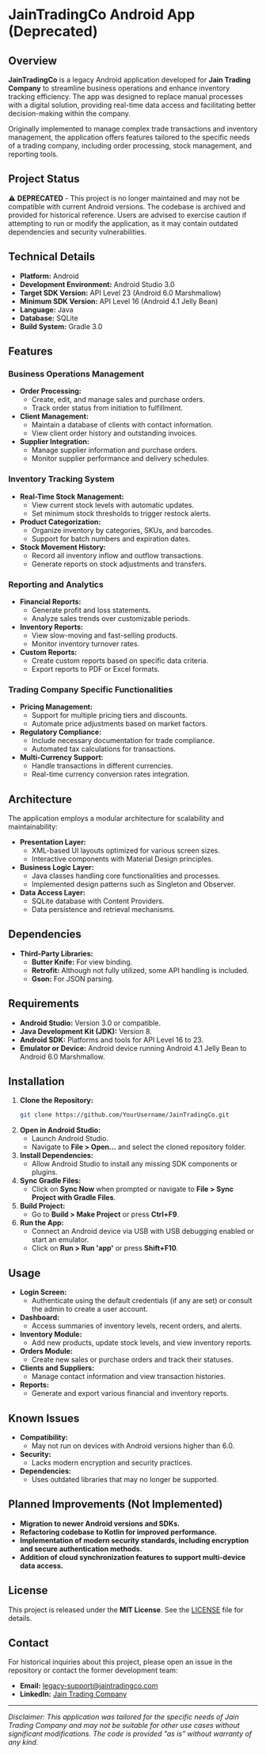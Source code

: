 # JainTradingCo Android App (Deprecated)

## Overview

**JainTradingCo** is a legacy Android application developed for **Jain Trading Company** to streamline business operations and enhance inventory tracking efficiency. The app was designed to replace manual processes with a digital solution, providing real-time data access and facilitating better decision-making within the company.

Originally implemented to manage complex trade transactions and inventory management, the application offers features tailored to the specific needs of a trading company, including order processing, stock management, and reporting tools.

## Project Status

⚠️ **DEPRECATED** - This project is no longer maintained and may not be compatible with current Android versions. The codebase is archived and provided for historical reference. Users are advised to exercise caution if attempting to run or modify the application, as it may contain outdated dependencies and security vulnerabilities.

## Technical Details

- **Platform:** Android
- **Development Environment:** Android Studio 3.0
- **Target SDK Version:** API Level 23 (Android 6.0 Marshmallow)
- **Minimum SDK Version:** API Level 16 (Android 4.1 Jelly Bean)
- **Language:** Java
- **Database:** SQLite
- **Build System:** Gradle 3.0

## Features

### Business Operations Management

- **Order Processing:**
    - Create, edit, and manage sales and purchase orders.
    - Track order status from initiation to fulfillment.
- **Client Management:**
    - Maintain a database of clients with contact information.
    - View client order history and outstanding invoices.
- **Supplier Integration:**
    - Manage supplier information and purchase orders.
    - Monitor supplier performance and delivery schedules.

### Inventory Tracking System

- **Real-Time Stock Management:**
    - View current stock levels with automatic updates.
    - Set minimum stock thresholds to trigger restock alerts.
- **Product Categorization:**
    - Organize inventory by categories, SKUs, and barcodes.
    - Support for batch numbers and expiration dates.
- **Stock Movement History:**
    - Record all inventory inflow and outflow transactions.
    - Generate reports on stock adjustments and transfers.

### Reporting and Analytics

- **Financial Reports:**
    - Generate profit and loss statements.
    - Analyze sales trends over customizable periods.
- **Inventory Reports:**
    - View slow-moving and fast-selling products.
    - Monitor inventory turnover rates.
- **Custom Reports:**
    - Create custom reports based on specific data criteria.
    - Export reports to PDF or Excel formats.

### Trading Company Specific Functionalities

- **Pricing Management:**
    - Support for multiple pricing tiers and discounts.
    - Automate price adjustments based on market factors.
- **Regulatory Compliance:**
    - Include necessary documentation for trade compliance.
    - Automated tax calculations for transactions.
- **Multi-Currency Support:**
    - Handle transactions in different currencies.
    - Real-time currency conversion rates integration.

## Architecture

The application employs a modular architecture for scalability and maintainability:

- **Presentation Layer:**
    - XML-based UI layouts optimized for various screen sizes.
    - Interactive components with Material Design principles.
- **Business Logic Layer:**
    - Java classes handling core functionalities and processes.
    - Implemented design patterns such as Singleton and Observer.
- **Data Access Layer:**
    - SQLite database with Content Providers.
    - Data persistence and retrieval mechanisms.

## Dependencies

- **Third-Party Libraries:**
    - **Butter Knife:** For view binding.
    - **Retrofit:** Although not fully utilized, some API handling is included.
    - **Gson:** For JSON parsing.

## Requirements

- **Android Studio:** Version 3.0 or compatible.
- **Java Development Kit (JDK):** Version 8.
- **Android SDK:** Platforms and tools for API Level 16 to 23.
- **Emulator or Device:** Android device running Android 4.1 Jelly Bean to Android 6.0 Marshmallow.

## Installation

1. **Clone the Repository:**
     ```bash
     git clone https://github.com/YourUsername/JainTradingCo.git
     ```
2. **Open in Android Studio:**
     - Launch Android Studio.
     - Navigate to **File > Open...** and select the cloned repository folder.
3. **Install Dependencies:**
     - Allow Android Studio to install any missing SDK components or plugins.
4. **Sync Gradle Files:**
     - Click on **Sync Now** when prompted or navigate to **File > Sync Project with Gradle Files**.
5. **Build Project:**
     - Go to **Build > Make Project** or press **Ctrl+F9**.
6. **Run the App:**
     - Connect an Android device via USB with USB debugging enabled or start an emulator.
     - Click on **Run > Run 'app'** or press **Shift+F10**.

## Usage

- **Login Screen:**
    - Authenticate using the default credentials (if any are set) or consult the admin to create a user account.
- **Dashboard:**
    - Access summaries of inventory levels, recent orders, and alerts.
- **Inventory Module:**
    - Add new products, update stock levels, and view inventory reports.
- **Orders Module:**
    - Create new sales or purchase orders and track their statuses.
- **Clients and Suppliers:**
    - Manage contact information and view transaction histories.
- **Reports:**
    - Generate and export various financial and inventory reports.

## Known Issues

- **Compatibility:**
    - May not run on devices with Android versions higher than 6.0.
- **Security:**
    - Lacks modern encryption and security practices.
- **Dependencies:**
    - Uses outdated libraries that may no longer be supported.

## Planned Improvements (Not Implemented)

- **Migration to newer Android versions and SDKs.**
- **Refactoring codebase to Kotlin for improved performance.**
- **Implementation of modern security standards, including encryption and secure authentication methods.**
- **Addition of cloud synchronization features to support multi-device data access.**

## License

This project is released under the **MIT License**. See the [LICENSE](LICENSE) file for details.

## Contact

For historical inquiries about this project, please open an issue in the repository or contact the former development team:

- **Email:** legacy-support@jaintradingco.com
- **LinkedIn:** [Jain Trading Company](https://www.linkedin.com/company/jaintradingco)

---

*Disclaimer: This application was tailored for the specific needs of Jain Trading Company and may not be suitable for other use cases without significant modifications. The code is provided "as is" without warranty of any kind.*
